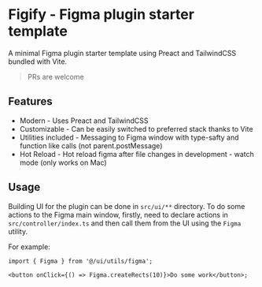 # Figify - Figma plugin starter template

A minimal Figma plugin starter template using Preact and TailwindCSS bundled with Vite.

> PRs are welcome

## Features

- Modern - Uses Preact and TailwindCSS
- Customizable - Can be easily switched to preferred stack thanks to Vite
- Utilities included - Messaging to Figma window with type-safty and function like calls (not parent.postMessage)
- Hot Reload - Hot reload figma after file changes in development - watch mode (only works on Mac)

## Usage

Building UI for the plugin can be done in `src/ui/**` directory.
To do some actions to the Figma main window, firstly, need to declare actions in `src/controller/index.ts` and then call them from the UI using the `Figma` utility.

For example:

```tsx
import { Figma } from '@/ui/utils/figma';

<button onClick={() => Figma.createRects(10)}>Do some work</button>;
```
